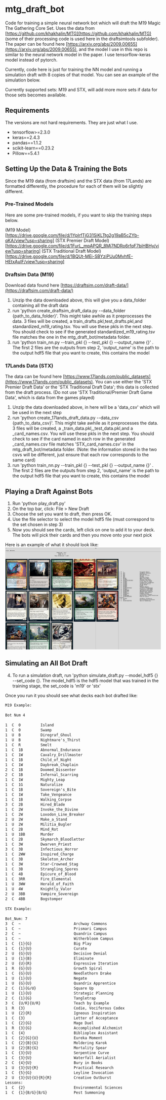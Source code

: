 # mtg_draft_bot

Code for training a simple neural network bot which will draft the M19 Magic The Gathering Core Set. 
Uses the data from [https://github.com/khakhalin/MTG](https://github.com/khakhalin/MTG) (some of their processing code is used here in the draftsimtools subfolder).
The paper can be found here [https://arxiv.org/abs/2009.00655](https://arxiv.org/abs/2009.00655), and the model I use in this
repo is similar to the neural network model in the paper. I use tensorflow-keras model instead of pytorch.

Currently, code here is just for training the NN model and running a simulation draft with 8
copies of that model. You can see an example of the simulation below.

Currently supported sets: M19 and STX, will add more more sets if data for those sets becomes available.

## Requirements
The versions are not hard requirements. They are just what I use.
* tensorflow>=2.3.0
* keras==2.4.3
* pandas==1.1.2
* scikit-learn==0.23.2
* Pillow==5.4.1

## Setting Up the Data & Training the Bots
Since the M19 data (from draftsim) and the STX data (from 17Lands) are formatted differently, the procedure for each of them will be slightly different.

### Pre-Trained Models
Here are some pre-trained models, if you want to skip the training steps below.

(M19 Model)[https://drive.google.com/file/d/1YplrfTjG31SiKLTtg2g19aB5cZYb-qKA/view?usp=sharing]
(STX Premier Draft Model)[https://drive.google.com/file/d/1FurL_mpAPQR_8Mj7NDRo6rfqF7biHBHy/view?usp=sharing]
(STX Traditional Draft Model)[https://drive.google.com/file/d/1BQUt-MEi-SBYziPUu0MvhfE-HEtxAuIF/view?usp=sharing]

### Draftsim Data (M19)
Download data found here [https://draftsim.com/draft-data/](https://draftsim.com/draft-data/)

1. Unzip the data downloaded above, this will give you a data_folder containing all the draft data
2. run 'python create_draftsim_draft_data.py --data_folder {path_to_data_folder}'. This might take awhile as it preprocesses the data.
3 files will be created, a train_drafts.pkl,test_drafts.pkl,and standardized_m19_rating.tsv. You will use these pkls in the next step. You should check to see if the generated standardized_m19_rating.tsv file matches the one in the mtg_draft_bot/metadata folder.
3. run  'python train_nn.py --train_pkl {} --test_pkl {} --output_name {}' . The first 
2 files are the outputs from step 2, 'output_name' is the path to the output hdf5 file that you want to create, this contains the model

### 17Lands Data (STX)
The data can be found here [https://www.17lands.com/public_datasets](https://www.17lands.com/public_datasets). You can use either the 'STX Premier Draft Data' or the 'STX Traditional Draft Data'; this data is collected from the draft process. (Do not use 'STX Traditional/Premier Draft Game Data', which is data from the games played)
1. Unzip the data downloaded above, in here will be a 'data_csv' which will be used in the next step
2. run 'python create_17lands_draft_data.py --data_csv {path_to_data_csv}'. This might take awhile as it preprocesses the data.
3 files will be created, a _train_data.pkl,_test_data.pkl,and a _card_names.csv. You will use these pkls in the next step. You should check to see if the card named in each row in the generated _card_names.csv file matches 'STX_card_names.csv' in the mtg_draft_bot/metadata folder. (Note: the information stored in the two csvs will be different, just ensure that each row corresponds to the same card)
3. run  'python train_nn.py --train_pkl {} --test_pkl {} --output_name {}' . The first 
2 files are the outputs from step 2, 'output_name' is the path to the output hdf5 file that you want to create, this contains the model

## Playing a Draft Against Bots
1. Run 'python play_draft.py'
2. On the top bar, click:  File > New Draft
3. Choose the set you want to draft, then press OK.
4. Use the file selector to select the model hdf5 file (must correspond to the set chosen in step 3)
5. Now you should see the cards, left click on one to add it to your deck. The bots will pick their cards and then you move onto your next pick

Here is an example of what it should look like:
![Example Image](https://github.com/PhilippeNguyen/mtg_draft_bot/blob/master/assets/play_draft_ex_1.png)

## Simulating an All Bot Draft
4. To run a simulation draft, run 'python simulate_draft.py --model_hdf5 {} --set_code {}. 
The model_hdf5 is the hdf5 model that was trained in the training stage, the set_code is 'm19' or 'stx'


Once you run it you should see what decks each bot drafted like:

```
M19 Example:

Bot Num 4

1  C  0         Island
1  C  0         Swamp
1  U  B         Diregraf_Ghoul
1  U  B         Nightmare's_Thirst
1  C  R         Smelt
1  C  1B        Abnormal_Endurance
1  C  1W        Cavalry_Drillmaster
1  C  1B        Child_of_Night
1  C  1W        Daybreak_Chaplain
2  C  1B        Doomed_Dissenter
2  C  1B        Infernal_Scarring
1  C  1W        Mighty_Leap
1  C  1G        Naturalize
1  C  1B        Sovereign's_Bite
1  C  1W        Take_Vengeance
1  C  1B        Walking_Corpse
3  C  2B        Hired_Blade
1  C  2W        Invoke_the_Divine
1  C  2W        Loxodon_Line_Breaker
2  U  2W        Make_a_Stand
1  U  2W        Militia_Bugler
1  C  2B        Mind_Rot
1  U  1BB       Murder
1  C  2B        Skymarch_Bloodletter
1  C  3W        Dwarven_Priest
3  C  3B        Infectious_Horror
1  C  2WW       Inspired_Charge
1  C  3B        Skeleton_Archer
1  C  3W        Star-Crowned_Stag
1  C  3B        Strangling_Spores
1  C  4B        Epicure_of_Blood
1  C  3RR       Fire_Elemental
1  U  3WW       Herald_of_Faith
1  U  4W        Knightly_Valor
2  U  3BB       Vampire_Sovereign
2  C  4BB       Bogstomper

STX Example:

Bot_Num: 7
3  C  ~                        Archway Commons
1  C  ~                        Prismari Campus
2  C  ~                        Quandrix Campus
1  C  ~                        Witherbloom Campus
1  C  {1}{G}                   Big Play
1  C  {1}{U}                   Curate
2  U  {G}{U}                   Decisive Denial
1  U  {1}{B}                   Eliminate
2  U  {U}{R}                   Expressive Iteration
1  R  {G}{U}                   Growth Spiral
1  C  {G}{U}                   Needlethorn Drake
1  U  {1}{U}                   Negate
1  U  {G}{U}                   Quandrix Apprentice
2  C  {1}{G/U}                 Square Up
1  U  {1}{U}                   Strategic Planning
2  C  {1}{G}                   Tangletrap
3  C  {U/R}{U/R}               Teach by Example
1  R  {3}                      Codie, Vociferous Codex
1  U  {2}{R}                   Igneous Inspiration
1  C  {3}                      Letter of Acceptance
1  C  {2}{G}                   Mage Duel
1  R  {3}{G}                   Accomplished Alchemist
1  C  {4}                      Biblioplex Assistant
1  C  {2}{G}{U}                Eureka Moment
1  C  {2}{B}{G}                Moldering Karok
1  U  {2}{B}{G}                Mortality Spear
1  C  {3}{U}                   Serpentine Curve
1  C  {3}{U}                   Waterfall Aerialist
2  C  {4}{U}                   Bury in Books
1  U  {3}{U}{R}                Practical Research
1  C  {5}{G}                   Leyline Invocation
2  U  {3}{U}{U}{R}{R}          Creative Outburst
Lessons:
1  C  {2}                      Environmental Sciences
1  C  {1}{B/G}{B/G}            Pest Summoning
```
